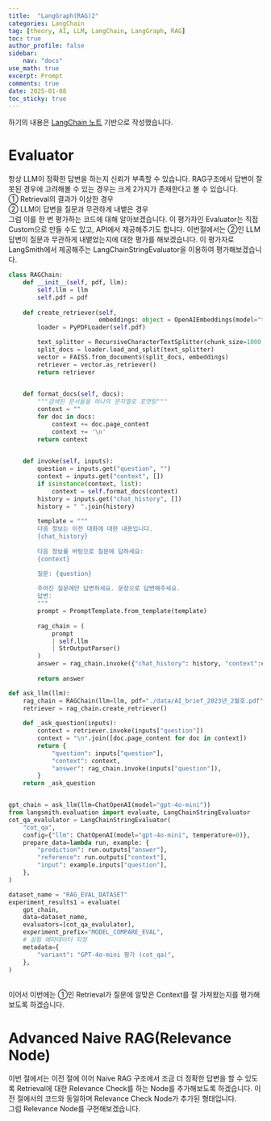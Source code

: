 ```yaml
---
title:  "LangGraph(RAG)2"
categories: LangChain
tag: [theory, AI, LLM, LangChain, LangGraph, RAG]
toc: true
author_profile: false
sidebar:
    nav: "docs"
use_math: true
excerpt: Prompt
comments: true
date: 2025-01-08
toc_sticky: true
---
```

하기의 내용은 <a href="https://wikidocs.net/233801" target="_blank">LangChain 노트</a> 기반으로 작성했습니다.

# Evaluator
항상 LLM이 정확한 답변을 하는지 신뢰가 부족할 수 있습니다. RAG구조에서 답변이 잘못된 경우에 고려해볼 수 있는 경우는 크게 2가지가 존재한다고 볼 수 있습니다.   
① Retrieval의 결과가 이상한 경우    
② LLM이 답변을 질문과 무관하게 내뱉은 경우    
그럼 이를 한 번 평가하는 코드에 대해 알아보겠습니다. 이 평가자인 Evaluator는 직접 Custom으로 만들 수도 있고, API에서 제공해주기도 합니다. 이번절에서는 ②인 LLM 답변이 질문과 무관하게 내뱉었는지에 대한 평가를 해보겠습니다. 이 평가자로 LangSmith에서 제공해주는 LangChainStringEvaluator을 이용하여 평가해보겠습니다.   

```python
class RAGChain:
    def __init__(self, pdf, llm):
        self.llm = llm
        self.pdf = pdf
    
    def create_retriever(self, 
                         embeddings: object = OpenAIEmbeddings(model="text-embedding-ada-002")):
        loader = PyPDFLoader(self.pdf)

        text_splitter = RecursiveCharacterTextSplitter(chunk_size=1000, chunk_overlap=100)
        split_docs = loader.load_and_split(text_splitter)
        vector = FAISS.from_documents(split_docs, embeddings)
        retriever = vector.as_retriever()
        return retriever

        
    def format_docs(self, docs):
        """검색된 문서들을 하나의 문자열로 포맷팅"""
        context = ""
        for doc in docs:
            context += doc.page_content
            context += '\n'
        return context
            

    def invoke(self, inputs):
        question = inputs.get("question", "")
        context = inputs.get("context", [])
        if isinstance(context, list):
            context = self.format_docs(context)
        history = inputs.get("chat_history", [])
        history = " ".join(history)
        
        template = """
        다음 정보는 이전 대화에 대한 내용입니다.
        {chat_history}
        
        다음 정보를 바탕으로 질문에 답하세요:
        {context}

        질문: {question}
        
        주어진 질문에만 답변하세요. 문장으로 답변해주세요.
        답변:
        """
        prompt = PromptTemplate.from_template(template)
        
        rag_chain = (
            prompt
            | self.llm
            | StrOutputParser()
        )
        answer = rag_chain.invoke({"chat_history": history, "context":context, "question":question })
        
        return answer

def ask_llm(llm):
    rag_chain = RAGChain(llm=llm, pdf="./data/AI_brief_2023년_2월호.pdf")
    retriever = rag_chain.create_retriever()
    
    def _ask_question(inputs):
        context = retriever.invoke(inputs["question"])
        context = "\n".join([doc.page_content for doc in context])
        return {
            "question": inputs["question"],
            "context": context,
            "answer": rag_chain.invoke(inputs["question"]),
        }
    return _ask_question


gpt_chain = ask_llm(llm=ChatOpenAI(model="gpt-4o-mini"))
from langsmith.evaluation import evaluate, LangChainStringEvaluator
cot_qa_evalulator = LangChainStringEvaluator(
    "cot_qa",
    config={"llm": ChatOpenAI(model="gpt-4o-mini", temperature=0)},
    prepare_data=lambda run, example: {
        "prediction": run.outputs["answer"],
        "reference": run.outputs["context"],
        "input": example.inputs["question"],
    },
)

dataset_name = "RAG_EVAL_DATASET"
experiment_results1 = evaluate(
    gpt_chain,
    data=dataset_name,
    evaluators=[cot_qa_evalulator],
    experiment_prefix="MODEL_COMPARE_EVAL",
    # 실험 메타데이터 지정
    metadata={
        "variant": "GPT-4o-mini 평가 (cot_qa)",
    },
)
```

<br>
이어서 이번에는 ①인 Retrieval가 질문에 알맞은 Context를 잘 가져왔는지를 평가해보도록 하겠습니다. 

# Advanced Naive RAG(Relevance Node)
이번 절에서는 이전 절에 이어 Naive RAG 구조에서 조금 더 정확한 답변을 할 수 있도록 Retrieval에 대한 Relevance Check를 하는 Node를 추가해보도록 하겠습니다. 이전 절에서의 코드와 동일하며 Relevance Check Node가 추가된 형태입니다.   
그럼 Relevance Node를 구현해보겠습니다.   

